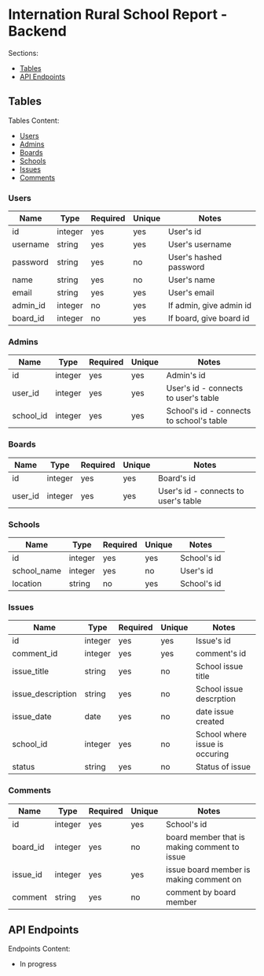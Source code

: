 # Internation Rural School Report - Backend

Sections:
- [Tables](#tables)
- [API Endpoints](#api-endpoints)

## Tables
Tables Content:
- [Users](#Users)
- [Admins](#Admins)
- [Boards](#Boards)
- [Schools](#Schools)
- [Issues](#Issues)
- [Comments](#Comments)

### Users

| Name     | Type   | Required | Unique | Notes |
| -------- | ------ | -------- | ------ | ----- |
| id       | integer| yes      | yes    | User's id |
| username | string | yes      | yes    | User's username |
| password | string | yes     | no     | User's hashed password |
| name     | string | yes      | no     | User's name |
| email    | string | yes      | yes    | User's email |
| admin_id | integer| no       | yes    | If admin, give admin id |
| board_id | integer| no       | yes    | If board, give board id |

### Admins

| Name      | Type    | Required | Unique | Notes |
| --------- | ------  | -------- | ------ | ----- |
| id        | integer | yes      | yes    | Admin's id |
| user_id   | integer | yes      | yes    | User's id - connects to user's table |
| school_id | integer | yes      | yes    | School's id - connects to school's table |

### Boards

| Name      | Type    | Required | Unique | Notes |
| --------- | ------  | -------- | ------ | ----- |
| id        | integer | yes      | yes    | Board's id |
| user_id   | integer | yes      | yes    | User's id - connects to user's table |

### Schools

| Name        | Type    | Required | Unique | Notes |
| ----------- | ------  | -------- | ------ | ----- |
| id          | integer | yes      | yes    | School's id |
| school_name | integer | yes      | no     | User's id |
| location    | string  | no       | yes    | School's id |

### Issues

| Name              | Type    | Required | Unique | Notes |
| ----------------- | ------  | -------- | ------ | ----- |
| id                | integer | yes      | yes    | Issue's id |
| comment_id        | integer | yes      | yes    | comment's id |
| issue_title       | string  | yes      | no     | School issue title |
| issue_description | string  | yes      | no     | School issue descrption |
| issue_date        | date    | yes      | no     | date issue created |
| school_id         | integer | yes      | no     | School where issue is occuring |
| status            | string  | yes      | no     | Status of issue |

### Comments

| Name        | Type    | Required | Unique | Notes |
| ----------- | ------  | -------- | ------ | ----- |
| id          | integer | yes      | yes    | School's id |
| board_id    | integer | yes      | no     | board member that is making comment to issue |
| issue_id    | integer | yes      | yes    | issue board member is making comment on |
| comment     | string  | yes      | no     | comment by board member |

## API Endpoints
Endpoints Content:
- In progress